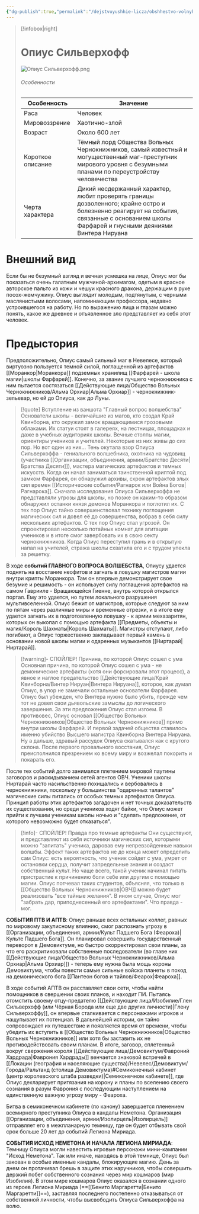 ```yaml
---
{"dg-publish":true,"permalink":"/dejstvuyushhie-licza/obshhestvo-volnyh-chernoknizhnikov/opius-silverhoff/","dgPassFrontmatter":true}
---
```


> [!infobox|right]
> # Опиус Сильверхофф
> ![Опиус Сильверхофф.png](/img/user/%D0%98%D0%B7%D0%BE%D0%B1%D1%80%D0%B0%D0%B6%D0%B5%D0%BD%D0%B8%D1%8F/%D0%9E%D0%BF%D0%B8%D1%83%D1%81%20%D0%A1%D0%B8%D0%BB%D1%8C%D0%B2%D0%B5%D1%80%D1%85%D0%BE%D1%84%D1%84.png)
> ###### Особенности
> | Особенность | Значение |
> | ---- | ---- |
> | Раса | Человек|
> | Мировоззрение |Хаотично-злой |
> | Возраст | Около 600 лет|
> | Короткое описание |Тёмный лорд Общества Вольных Чернокнижников, самый известный и могущественный маг-преступник мирового уровня с безумными планами по переустройству человечества|
> | Черта характера |Дикий несдержанный характер, любит проверять границы дозволенного; крайне остро и болезненно реагирует на события, связанные с основанием школы Фарфарей и гнусными деяниями Винтера Нируана|

# Внешний вид

Если бы не безумный взгляд и вечная усмешка на лице, Опиус мог бы показаться очень галатным мужчиной-архимагом, одетым в красное авторское пальто из кожи и чешуи красного дракона, держащим в руке посох-жемчужину. Опиус выглядит молодым, подтянутым, с черными маслянистыми волосами, напоминающим профессора, недавно устроившегося на работу. Но по выражению лица и глазам можно понять, какое же древнее и отъявленное зло представляет из себя этот человек.

# Предыстория

Предположительно, Опиус самый сильный маг в Невелесе, который виртуозно пользуется темной силой, поглащенной из артефактов [[Моранкор\|Моранкора]] подземных хранилищ [[Фарфарей - школа магии\|школы Фарфарей]]. Конечно, за звание лучшего чернокнижника с ним пытается состязаться [[Действующие лица/Общество Вольных Чернокнижников/Альма Орхиар\|Альма Орхиар]] - чернокнижник-зельевар, но ей до Опиуса, как до Луны.

> [!quote] Вступление из ваншота "Главный вопрос волшебства"
> Основатели школы - величайшие из магов, кто создал Край Квинборна, кто окружил замок вращающимися грозовыми облаками. Их статуи стоят в галереях, на лестницах, площадках и даже в учебных аудиториях школы. Вечные столпы магии, ориентиры учеников и учителей. Некоторые из них живы до сих пор. Но вот один из них… Тень окутала взор Опиуса Сильверхоффа - гениального волшебника, охотника на чудовищ (участника [[Организации, объединения, армии/Братство Десяти\|Братства Десяти]]), мастера магических артефактов и темных искусств. Когда он начал заниматься таинственной криптой под замком Фарфарея, он обнаружил архивы, схрон артефактов злых сил времен [[Исторические события/Рагнарок или Война Богов\|Рагнарока]]. Сначала исследования Опиуса Сильверхоффа не представляли угрозы для школы, но позже он каким-то образом обнаружил останки князя демонов Моранкора и поглотил их. С тех пор Опиус тайно совершенствовал технику поглощения магических сил и довел её до совершенства, вобрав в себя силу нескольких артефактов. С тех пор Опиус стал угрозой. Он спроектировал несколько потайных комнат для агитации учеников и в итоге смог завербовать их в свою секту чернокнижников. Когда Опиус переступил грань и в открытую напал на учителей, стража школы схватила его и с трудом упекла за решетку. 

В ходе **событий ГЛАВНОГО ВОПРОСА ВОЛШЕБСТВА**, Опиусу удается поднять на восстание неофитов и загнать в ловушку магистров магии внутри крипты Моранкора. Там он впервые демонстрирует свое безумие и решимость - он использует силу поглащения артефактов на самом Гаврииле - Вращающейся Гиенне, внутрь которой открылся портал. Ему это удается, но путем локального разрушения мультивселенной.
Опиус бежит от магистров, которые следуют за ним по пятам через различные миры и временные отрезки, и в итоге ему удается загнать их в подготовленную ловушку - к армии мехазаритян, которых он выкопал с помощью артефакта [[Предметы, объекты и магия/Король Шахматы\|Король Шахматы]]. Магистры отступают, либо погибают, а Опиус торжественно закладывает первый камень в основании новой школы магии и одаренных музыкантов [[Ниртарай\|Ниртарай]].

> [!warning]- СПОЙЛЕР! Причина, по которой Опиус сошел с ума
>  Основная причина, по которой Опиус сошел с ума - не демонические артефакты (хотя они форсировали этот процесс), а явное и наглое предательство [[Действующие лица/Край Квинборна/Винтер Нируан\|Винтера Нируана]], которое, как думал Опиус, в упор не замечали остальные основатели Фарфарея. Опиус был убежден, что Винтера нужно было убить, прежде чем тот не довел свои дьявольские замыслы до логического завершения. За эти предложения Опиус стал изгоем. В противовес, Опиус основал [[Общество Вольных Чернокнижников\|Общество Вольных Чернокнижников]] прямо внутри школы Фарфарей. И первой задачей общества ставилось именно убийство Высшего магистра Квинборна Винтера Нируана.
>   Ну а дальше, здравый рассудок Опиуса скатывался как с крутого склона. После первого провального восстания, Опиус преисполнился презрением ко всему миру и возжелал покорить и покарать его.

После тех событий долго занимался плетением мировой паутины заговоров и раскидыванием сетей агентов ОВЧ. Ученики школы Ниртарай часто насильственно похищались и вербовались в чернокнижники, поскольку у большинства "одаренных талантов" магические силы питались от особых темных артефактов Опиуса. Принцип работы этих артефактов загадочен и нет точных доказательств их существования, но среди учеников ходят байки, что Опиус может прийти к лучшим ученикам школы ночью и "сделать предложение, от которого невозможно будет отказаться".
> [!info]- СПОЙЛЕР! Правда про темные артефакты
>  Они существуют, и представляют из себя источники магических сил, которыми можно "запитать" ученика, даровав ему непревзойденные навыки волшбы. Эффект таких артефактов не до конца может определить сам Опиус: есть вероятность, что ученик сойдет с ума, умрет от остановки сердца, получит запредельные знания и создаст собственный культ. Но чаще всего, такой ученик начинал питать пристрастие к причинению боли себе или другим с помощью магии. Опиус потчевал таких студентов, объясняя, что только в [[Общество Вольных Чернокнижников\|ОВЧ]] можно будет реализовать "все тайные желания". В ином случае, Опиус мог "забрать дар, приподнесенный его артефактами". Что правда - мог.

**СОБЫТИЯ ПТВ И АПТВ**:
Опиус раньше всех остальных коллег, равных по мировому закулисному влиянию, смог распознать угрозу в [[Организации, объединения, армии/Культ Падшего Бога (Феароха)\|Культе Падшего Бога]]. Он планировал совершить государственный переворот в Демовиктуме, но быстро скорректировал свои планы, за что его раскритиковали собственные последователи (во главе них [[Действующие лица/Общество Вольных Чернокнижников/Альма Орхиар\|Альма Орхиар]]) - теперь ему нужна была мощь короны Демовиктума, чтобы повести самые сильные войска планеты в поход на демонического бога [[Пантеон богов и тайлов/Феарох\|Феароха]].

В ходе событий АПТВ он расставляет свои сети, чтобы найти помощников в свершении своих планов, и находит ПИ. Пытаясь отомстить своему отцу-предателю [[Действующие лица/Изобилие/Глен Сильверхофф (или Чёрная Борода или еще две других личности)\|Глену Сильверхоффу]], он впервые сталкивается с персонажами игроков и нащупывает их потенциал.
В дальнейшей истории, он тайно сопровождает их путешествие и появляется время от времени, чтобы убедить их вступить в [[Общество Вольных Чернокнижников\|Общество Вольных Чернокнижников]] или хотя бы заставить их не противодействовать своим планам.
В итоге, заговор, сплетенный вокруг свержения короля [[Действующие лица/Демовиктум/Фавроний Хардрада\|Фаврония Хардрады]] венчается знаковой встречей в [[Локации (география и населяющие существа)/Невелес/Демовиктум/Города/Ральтанд (столица Демовиктума)#Семиконечный кабинет (центр королевского штаба разведки)\|Семиконечном кабинете]], где Опиус декларирует притязания на корону и планы по вселению своего сознания в разум Фаврония с последующим наступлением на единственную важную угрозу миру - Феароха.

Битва в семиконечном кабинете (по канону) завершается пленением всемирного преступника Опиуса в кандалы Неметона. Организация [[Организации, объединения, армии/Изолирцель\|Изолирцель]] отправляет его в межпланарную темницу, где он будет отбывать свой срок больше 20 лет до событий Легиона Мириада.

**СОБЫТИЯ ИСХОД НЕМЕТОНА И НАЧАЛА ЛЕГИОНА МИРИАДА**:
Темницу Опиуса могли навестить игровые персонажи мини-кампании "Исход Неметона". 
Так или иначе, находясь в этой темнице, Опиус был закован в особые именные кандалы, блокирующие магию. День за днем он протачивал брешь в защите этих наручников, чтобы совершить дерзкий побег собственного сознания через мир кошмаров (мир Изобилия).
В этом мире кошмаров Опиус оказался в сознании одного из героев Легиона Мириада (==[[Бенито Маргаретти\|Бенито Маргаретти]]==), заставляя последнего постепенно отказываться от собственной личности, чтобы высвободить Опиуса Сильверхоффа на волю.
